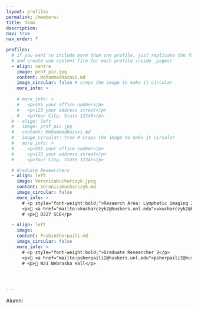 ```yaml
---
layout: profiles
permalink: /members/
title: Team
description: 
nav: true
nav_order: 7

profiles:
  # if you want to include more than one profile, just replicate the following block
  # and create one content file for each profile inside _pages/
  - align: centre
    image: prof_pic.jpg
    content: MohammadRazavi.md
    image_circular: false # crops the image to make it circular
    more_info: >
    
    # more_info: >
    #   <p>555 your office number</p>
    #   <p>123 your address street</p>
    #   <p>Your City, State 12345</p>
  # - align: left
  #   image: prof_pic.jpg
  #   content: MohammadRazavi.md
  #   image_circular: true # crops the image to make it circular
  #   more_info: >
  #     <p>555 your office number</p>
  #     <p>123 your address street</p>
  #     <p>Your City, State 12345</p>

  # Graduate Researchers
  - align: left
    image: VeronicaKucharczyk.jpeg
    content: VeronicaKucharczyk.md
    image_circular: false
    more_info: >
      # <p style="font-weight:bold;">Resaerch Area: Lymphatic imaging 2</p>
      <p>📧 <a href="mailto:vkucharczyk2@huskers.unl.edu">vkucharczyk2@huskers.unl.edu</a></p>
      # <p>📍 D227 SCE</p>

  - align: left
    image: 
    content: PrabinSherpaili.md
    image_circular: false
    more_info: >
      # <p style="font-weight:bold;">Graduate Researcher 2</p>
      <p>📧 <a href="mailto:psherpaili2@huskers.unl.edu">psherpaili2@huskers.unl.edu</a></p>
      # <p>📍 W21 Nebraska Hall</p>




---
```

Alumni
